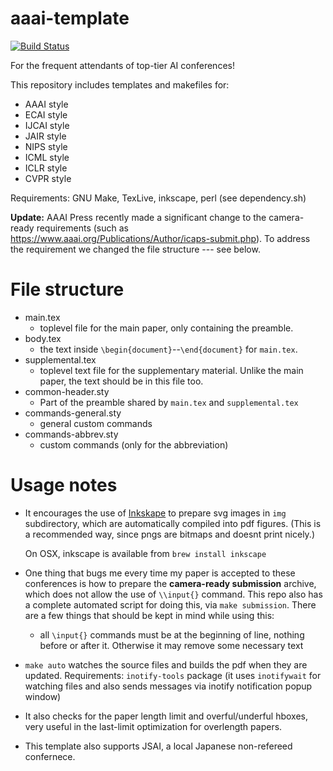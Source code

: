 
# aaai-template

[![Build Status](https://travis-ci.org/guicho271828/aaai-template.svg?branch=master)](https://travis-ci.org/guicho271828/aaai-template)

For the frequent attendants of top-tier AI conferences!

This repository includes templates and makefiles for:

+ AAAI style
+ ECAI style
+ IJCAI style
+ JAIR style
+ NIPS style
+ ICML style
+ ICLR style
+ CVPR style

Requirements: GNU Make, TexLive, inkscape, perl (see dependency.sh)

**Update:** AAAI Press recently made a significant change to the camera-ready requirements
(such as https://www.aaai.org/Publications/Author/icaps-submit.php).
To address the requirement we changed the file structure --- see below.

# File structure

+ main.tex
  + toplevel file for the main paper, only containing the preamble.
+ body.tex
  + the text inside `\begin{document}`--`\end{document}` for `main.tex`.
+ supplemental.tex
  + toplevel text file for the supplementary material. Unlike the main paper,
    the text should be in this file too.
+ common-header.sty
  + Part of the preamble shared by `main.tex` and `supplemental.tex`
+ commands-general.sty
  + general custom commands
+ commands-abbrev.sty
  + custom commands (only for the abbreviation)

# Usage notes

* It encourages the use of [Inkskape](https://inkscape.org/) to prepare svg
  images in `img` subdirectory, which are automatically compiled into pdf
  figures. (This is a recommended way, since pngs are bitmaps and doesnt print
  nicely.)
  
  On OSX, inkscape is available from `brew install inkscape`

* One thing that bugs me every time my paper is accepted to these conferences is
  how to prepare the **camera-ready submission** archive, which does not allow
  the use of `\\input{}` command. This repo also has a complete automated script
  for doing this, via `make submission`. There are a few things that should be
  kept in mind while using this:
  * all `\input{}` commands must be at the beginning of line, nothing before or
    after it. Otherwise it may remove some necessary text

* `make auto` watches the source files and builds the pdf when they are
  updated. Requirements: `inotify-tools` package (it uses `inotifywait` for
  watching files and also sends messages via inotify notification popup window)

* It also checks for the paper length limit and overful/underful hboxes, very useful in the last-limit optimization for overlength papers.

* This template also supports JSAI, a local Japanese non-refereed confernece.

